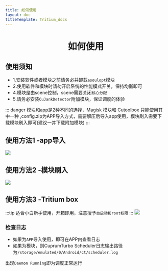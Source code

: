 ```yaml
---
title: 如何使用
layout: doc
titleTemplate: Tritium_docs
---
```

<div align="center">

#  如何使用

</div>



## 使用须知

- 1.安装软件或者模块之前请务必并卸载`asoulopt`模块
- 2.使用软件和模块时请勿开启系统的性能模式开关，保持均衡即可
- 4.模块是由scene控制，scene需要关闭`核心分配`
- 5.请务必安装`CuJankDetector`附加模块，保证调度的体验

::: danger
模块和app是2种不同的选择，Magisk 模块和 Cutoolbox 只能使用其中一种 ,config.zip为APP导入方式，需要解压后导入app使用，模块刷入需要下载模块刷入即可(建议一并下载附加模块)
:::

## 使用方法1 -app导入
![](https://tritium.nightrainmilkyway.cn/img/ResizedImage_2024-02-11_18-52-03_8500.png)

## 使用方法2 -模块刷入

![](https://tritium.nightrainmilkyway.cn/img/ResizedImage_2024-02-11_18-42-00_2162.png)

## 使用方法3 -Tritium box
:::tip
适合小白新手使用，开箱即用，注意授予`自启动和root权限`
:::
![](https://img.nightrainmilkyway.cn/img/202411102113524.png)

### 检查日志
- 如果为`APP`导入使用，即可在APP内查看日志
- 如果为模块，则CuprumTurbo Scheduler日志输出路径为`/storage/emulated/0/Android/ct/scheduler.log`

出现`Daemon Running`即为调度正常运行
